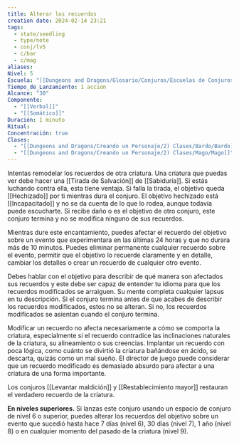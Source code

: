 ```yaml
---
title: Alterar los recuerdos
creation date: 2024-02-14 23:21
tags:
  - state/seedling
  - type/note
  - conj/lv5
  - c/bar
  - c/mag
aliases: 
Nivel: 5
Escuela: "[[Dungeons and Dragons/Glosario/Conjuros/Escuelas de Conjuros/Encantamiento]]"
Tiempo_de_Lanzamiento: 1 accion
Alcance: "30"
Componente:
  - "[[Verbal]]"
  - "[[Somático]]"
Duración: 1 minuto
Ritual: 
Concentración: true
Clases:
  - "[[Dungeons and Dragons/Creando un Personaje/2) Clases/Bardo/Bardo]]"
  - "[[Dungeons and Dragons/Creando un Personaje/2) Clases/Mago/Mago]]"
---
```

Intentas remodelar los recuerdos de otra criatura. Una criatura que puedas ver debe hacer una [[Tirada de Salvación]] de [[Sabiduría]]. Si estás luchando contra ella, esta tiene ventaja. Si falla la tirada, el objetivo queda [[Hechizado]] por ti mientras dura el conjuro. El objetivo hechizado está [[Incapacitado]] y no se da cuenta de lo que lo rodea, aunque todavía puede escucharte. Si recibe daño o es el objetivo de otro conjuro, este conjuro termina y no se modifica ninguno de sus recuerdos.

Mientras dure este encantamiento, puedes afectar el recuerdo del objetivo sobre un evento que experimentara en las últimas 24 horas y que no durara más de 10 minutos. Puedes eliminar permanente cualquier recuerdo sobre el evento, permitir que el objetivo lo recuerde claramente y en detalle, cambiar los detalles o crear un recuerdo de cualquier otro evento.

Debes hablar con el objetivo para describir de qué manera son afectados sus recuerdos y este debe ser capaz de entender tu idioma para que los recuerdos modificados se arraiguen. Su mente completa cualquier lapsus en tu descripción. Si el conjuro termina antes de que acabes de describir los recuerdos modificados, estos no se alteran. Si no, los recuerdos modificados se asientan cuando el conjuro termina.

Modificar un recuerdo no afecta necesariamente a cómo se comporta la criatura, especialmente si el recuerdo contradice las inclinaciones naturales de la criatura, su alineamiento o sus creencias. Implantar un recuerdo con poca lógica, como cuánto se divirtió la criatura bañándose en ácido, se descarta, quizás como un mal sueño. El director de juego puede considerar que un recuerdo modificado es demasiado absurdo para afectar a una criatura de una forma importante.

Los conjuros [[Levantar maldición]] y [[Restablecimiento mayor]] restauran el verdadero recuerdo de la criatura.

**En niveles superiores.** Si lanzas este conjuro usando un espacio de conjuro de nivel 6 o superior, puedes alterar los recuerdos del objetivo sobre un evento que sucedió hasta hace 7 días (nivel 6), 30 días (nivel 7), 1 año (nivel 8) o en cualquier momento del pasado de la criatura (nivel 9).
